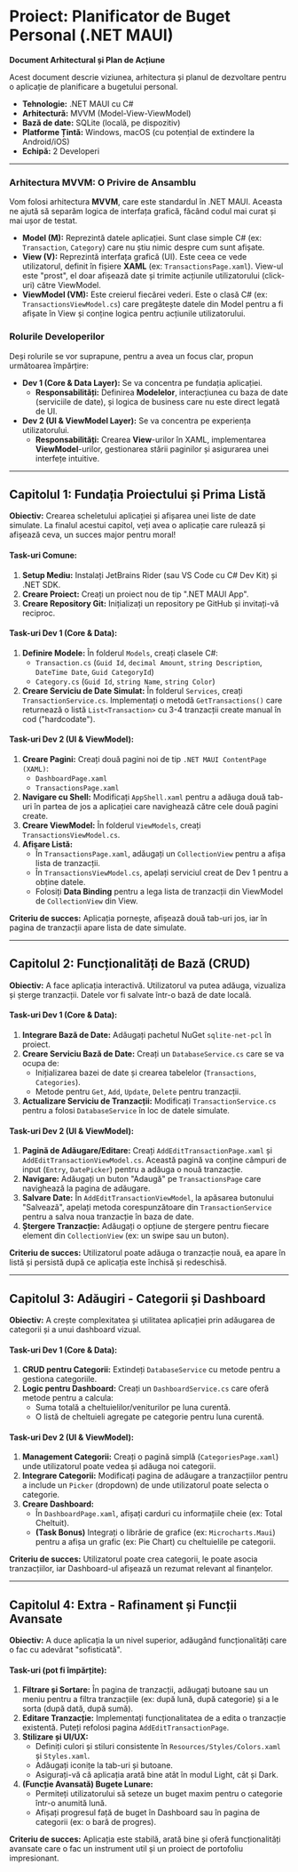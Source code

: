 # Proiect: Planificator de Buget Personal (.NET MAUI)

**Document Arhitectural și Plan de Acțiune**

Acest document descrie viziunea, arhitectura și planul de dezvoltare pentru o aplicație de planificare a bugetului personal.

- **Tehnologie:** .NET MAUI cu C#
- **Arhitectură:** MVVM (Model-View-ViewModel)
- **Bază de date:** SQLite (locală, pe dispozitiv)
- **Platforme Țintă:** Windows, macOS (cu potențial de extindere la Android/iOS)
- **Echipă:** 2 Developeri

---

### **Arhitectura MVVM: O Privire de Ansamblu**

Vom folosi arhitectura **MVVM**, care este standardul în .NET MAUI. Aceasta ne ajută să separăm logica de interfața grafică, făcând codul mai curat și mai ușor de testat.

- **Model (M):** Reprezintă datele aplicației. Sunt clase simple C# (ex: `Transaction`, `Category`) care nu știu nimic despre cum sunt afișate.
- **View (V):** Reprezintă interfața grafică (UI). Este ceea ce vede utilizatorul, definit în fișiere **XAML** (ex: `TransactionsPage.xaml`). View-ul este "prost", el doar afișează date și trimite acțiunile utilizatorului (click-uri) către ViewModel.
- **ViewModel (VM):** Este creierul fiecărei vederi. Este o clasă C# (ex: `TransactionsViewModel.cs`) care pregătește datele din Model pentru a fi afișate în View și conține logica pentru acțiunile utilizatorului.

### **Rolurile Developerilor**

Deși rolurile se vor suprapune, pentru a avea un focus clar, propun următoarea împărțire:

- **Dev 1 (Core & Data Layer):** Se va concentra pe fundația aplicației.
  - **Responsabilități:** Definirea **Modelelor**, interacțiunea cu baza de date (serviciile de date), și logica de business care nu este direct legată de UI.
- **Dev 2 (UI & ViewModel Layer):** Se va concentra pe experiența utilizatorului.
  - **Responsabilități:** Crearea **View**-urilor în XAML, implementarea **ViewModel**-urilor, gestionarea stării paginilor și asigurarea unei interfețe intuitive.

---

## Capitolul 1: Fundația Proiectului și Prima Listă

**Obiectiv:** Crearea scheletului aplicației și afișarea unei liste de date simulate. La finalul acestui capitol, veți avea o aplicație care rulează și afișează ceva, un succes major pentru moral!

#### **Task-uri Comune:**
1.  **Setup Mediu:** Instalați JetBrains Rider (sau VS Code cu C# Dev Kit) și .NET SDK.
2.  **Creare Proiect:** Creați un proiect nou de tip ".NET MAUI App".
3.  **Creare Repository Git:** Inițializați un repository pe GitHub și invitați-vă reciproc.

#### **Task-uri Dev 1 (Core & Data):**
1.  **Definire Modele:** În folderul `Models`, creați clasele C#:
    - `Transaction.cs` (`Guid Id`, `decimal Amount`, `string Description`, `DateTime Date`, `Guid CategoryId`)
    - `Category.cs` (`Guid Id`, `string Name`, `string Color`)
2.  **Creare Serviciu de Date Simulat:** În folderul `Services`, creați `TransactionService.cs`. Implementați o metodă `GetTransactions()` care returnează o listă `List<Transaction>` cu 3-4 tranzacții create manual în cod ("hardcodate").

#### **Task-uri Dev 2 (UI & ViewModel):**
1.  **Creare Pagini:** Creați două pagini noi de tip `.NET MAUI ContentPage (XAML)`:
    - `DashboardPage.xaml`
    - `TransactionsPage.xaml`
2.  **Navigare cu Shell:** Modificați `AppShell.xaml` pentru a adăuga două tab-uri în partea de jos a aplicației care navighează către cele două pagini create.
3.  **Creare ViewModel:** În folderul `ViewModels`, creați `TransactionsViewModel.cs`.
4.  **Afișare Listă:**
    - În `TransactionsPage.xaml`, adăugați un `CollectionView` pentru a afișa lista de tranzacții.
    - În `TransactionsViewModel.cs`, apelați serviciul creat de Dev 1 pentru a obține datele.
    - Folosiți **Data Binding** pentru a lega lista de tranzacții din ViewModel de `CollectionView` din View.

**Criteriu de succes:** Aplicația pornește, afișează două tab-uri jos, iar în pagina de tranzacții apare lista de date simulate.

---

## Capitolul 2: Funcționalități de Bază (CRUD)

**Obiectiv:** A face aplicația interactivă. Utilizatorul va putea adăuga, vizualiza și șterge tranzacții. Datele vor fi salvate într-o bază de date locală.

#### **Task-uri Dev 1 (Core & Data):**
1.  **Integrare Bază de Date:** Adăugați pachetul NuGet `sqlite-net-pcl` în proiect.
2.  **Creare Serviciu Bază de Date:** Creați un `DatabaseService.cs` care se va ocupa de:
    - Inițializarea bazei de date și crearea tabelelor (`Transactions`, `Categories`).
    - Metode pentru `Get`, `Add`, `Update`, `Delete` pentru tranzacții.
3.  **Actualizare Serviciu de Tranzacții:** Modificați `TransactionService.cs` pentru a folosi `DatabaseService` în loc de datele simulate.

#### **Task-uri Dev 2 (UI & ViewModel):**
1.  **Pagină de Adăugare/Editare:** Creați `AddEditTransactionPage.xaml` și `AddEditTransactionViewModel.cs`. Această pagină va conține câmpuri de input (`Entry`, `DatePicker`) pentru a adăuga o nouă tranzacție.
2.  **Navigare:** Adăugați un buton "Adaugă" pe `TransactionsPage` care navighează la pagina de adăugare.
3.  **Salvare Date:** În `AddEditTransactionViewModel`, la apăsarea butonului "Salvează", apelați metoda corespunzătoare din `TransactionService` pentru a salva noua tranzacție în baza de date.
4.  **Ștergere Tranzacție:** Adăugați o opțiune de ștergere pentru fiecare element din `CollectionView` (ex: un swipe sau un buton).

**Criteriu de succes:** Utilizatorul poate adăuga o tranzacție nouă, ea apare în listă și persistă după ce aplicația este închisă și redeschisă.

---

## Capitolul 3: Adăugiri - Categorii și Dashboard

**Obiectiv:** A crește complexitatea și utilitatea aplicației prin adăugarea de categorii și a unui dashboard vizual.

#### **Task-uri Dev 1 (Core & Data):**
1.  **CRUD pentru Categorii:** Extindeți `DatabaseService` cu metode pentru a gestiona categoriile.
2.  **Logic pentru Dashboard:** Creați un `DashboardService.cs` care oferă metode pentru a calcula:
    - Suma totală a cheltuielilor/veniturilor pe luna curentă.
    - O listă de cheltuieli agregate pe categorie pentru luna curentă.

#### **Task-uri Dev 2 (UI & ViewModel):**
1.  **Management Categorii:** Creați o pagină simplă (`CategoriesPage.xaml`) unde utilizatorul poate vedea și adăuga noi categorii.
2.  **Integrare Categorii:** Modificați pagina de adăugare a tranzacțiilor pentru a include un `Picker` (dropdown) de unde utilizatorul poate selecta o categorie.
3.  **Creare Dashboard:**
    - În `DashboardPage.xaml`, afișați carduri cu informațiile cheie (ex: Total Cheltuit).
    - **(Task Bonus)** Integrați o librărie de grafice (ex: `Microcharts.Maui`) pentru a afișa un grafic (ex: Pie Chart) cu cheltuielile pe categorii.

**Criteriu de succes:** Utilizatorul poate crea categorii, le poate asocia tranzacțiilor, iar Dashboard-ul afișează un rezumat relevant al finanțelor.

---

## Capitolul 4: Extra - Rafinament și Funcții Avansate

**Obiectiv:** A duce aplicația la un nivel superior, adăugând funcționalități care o fac cu adevărat "sofisticată".

#### **Task-uri (pot fi împărțite):**
1.  **Filtrare și Sortare:** În pagina de tranzacții, adăugați butoane sau un meniu pentru a filtra tranzacțiile (ex: după lună, după categorie) și a le sorta (după dată, după sumă).
2.  **Editare Tranzacție:** Implementați funcționalitatea de a edita o tranzacție existentă. Puteți refolosi pagina `AddEditTransactionPage`.
3.  **Stilizare și UI/UX:**
    - Definiți culori și stiluri consistente în `Resources/Styles/Colors.xaml` și `Styles.xaml`.
    - Adăugați iconițe la tab-uri și butoane.
    - Asigurați-vă că aplicația arată bine atât în modul Light, cât și Dark.
4.  **(Funcție Avansată) Bugete Lunare:**
    - Permiteți utilizatorului să seteze un buget maxim pentru o categorie într-o anumită lună.
    - Afișați progresul față de buget în Dashboard sau în pagina de categorii (ex: o bară de progres).

**Criteriu de succes:** Aplicația este stabilă, arată bine și oferă funcționalități avansate care o fac un instrument util și un proiect de portofoliu impresionant.